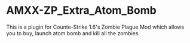 # AMXX-ZP_Extra_Atom_Bomb
This is a plugin for Counte-Strike 1.6's Zombie Plague Mod which allows you to buy, launch atom bomb and kill all the zombies.
